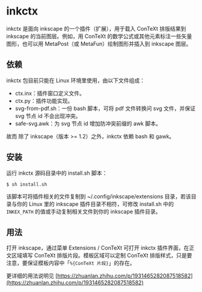 # inkctx

inkctx 是面向 inkscape 的一个插件（扩展），用于载入 ConTeXt 排版结果到 inkscape 的当前图层。例如，用 ConTeXt 的数学公式或其他元素标注一些矢量图形，也可以用 MetaPost（或 MetaFun）绘制图形并插入到 inkscape 图层。

## 依赖

inkctx 包目前只能在 Linux 环境里使用，由以下文件组成：

* ctx.inx：插件窗口定义文件。
* ctx.py：插件功能实现。
* svg-from-pdf.sh：一份 bash 脚本，可将 pdf 文件转换问 svg 文件，并保证 svg 节点 id 不会出现冲突。
* safe-svg.awk：为 svg 节点 id 增加防冲突前缀的 awk 脚本。

故而 除了 inkscape（版本 >= 1.2）之外，inkctx 依赖 bash 和 gawk。

## 安装

运行 inkctx 源码目录中的 install.sh 脚本：

```console
$ sh install.sh
```

该脚本可将插件相关的文件复制到 ~/.config/inkscape/extensions 目录，若该目录与你的 Linux 里的 inkscape 插件目录不相符，可修改 install.sh 中的 `INKEX_PATH` 的值或手动复制相关文件到你的 inkscape 插件目录。

## 用法

打开 inkscape，通过菜单 Extensions / ConTeXt 可打开 inkctx 插件界面，在正文区域填写 ConTeXt 排版片段。模板区域可以定制 ConTeXt 排版样式，只是要注意，要保证模板内容中「`%{ConTeXt 片段}`」的存在。

更详细的用法说明见 [https://zhuanlan.zhihu.com/p/1931465282087518582](https://zhuanlan.zhihu.com/p/1931465282087518582)
